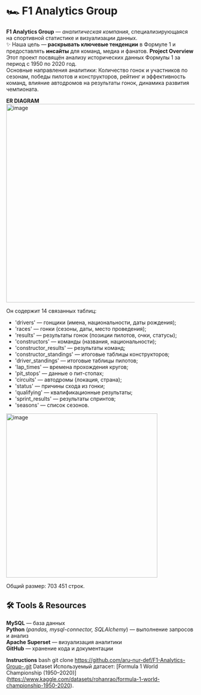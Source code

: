 # 🏎️ **F1 Analytics Group**

**F1 Analytics Group** — *аналитическая компания*, специализирующаяся на спортивной статистике и визуализации данных.  
✨ Наша цель — **раскрывать ключевые тенденции** в Формуле 1 и предоставлять **инсайты** для команд, медиа и фанатов.
**Project Overview**
Этот проект посвящён анализу исторических данных Формулы 1 за период с 1950 по 2020 год.  
Основные направления аналитики: Количество гонок и участников по сезонам, победы пилотов и конструкторов, рейтинг и эффективность команд, влияние автодромов на результаты гонок, динамика развития чемпионата.

**ER DIAGRAM**
<img width="910" height="531" alt="image" src="https://github.com/user-attachments/assets/ad046852-1d8c-4f33-a0d8-6f18f5321f6f" />

Он содержит 14 связанных таблиц:
- 'drivers' — гонщики (имена, национальности, даты рождения);
- 'races' — гонки (сезоны, даты, место проведения);
- 'results' — результаты гонок (позиции пилотов, очки, статусы);
- 'constructors' — команды (названия, национальности);
- 'constructor_results' — результаты команд;
- 'constructor_standings' — итоговые таблицы конструкторов;
- 'driver_standings' — итоговые таблицы пилотов;
- 'lap_times' — времена прохождения кругов;
- 'pit_stops' — данные о пит-стопах;
- 'circuits' — автодромы (локация, страна);
- 'status' — причины схода из гонки;
- 'qualifying' — квалификационные результаты;
- 'sprint_results' — результаты спринтов;
- 'seasons' — список сезонов.
<img width="404" height="439" alt="image" src="https://github.com/user-attachments/assets/43049de6-36c4-4d7e-86f3-c903e58d8ef8" />

Общий размер: 703 451 строк.

## 🛠️ **Tools & Resources**

 **MySQL** — база данных  
 **Python** (*pandas, mysql-connector, SQLAlchemy*) — выполнение запросов и анализ  
 **Apache Superset** — визуализация аналитики  
 **GitHub** — хранение кода и документации  

**Instructions**
   bash
   git clone https://github.com/aru-nur-def/F1-Analytics-Group-.git
   Dataset
   Используемый датасет: [Formula 1 World Championship (1950–2020)] (https://www.kaggle.com/datasets/rohanrao/formula-1-world-championship-1950-2020).






